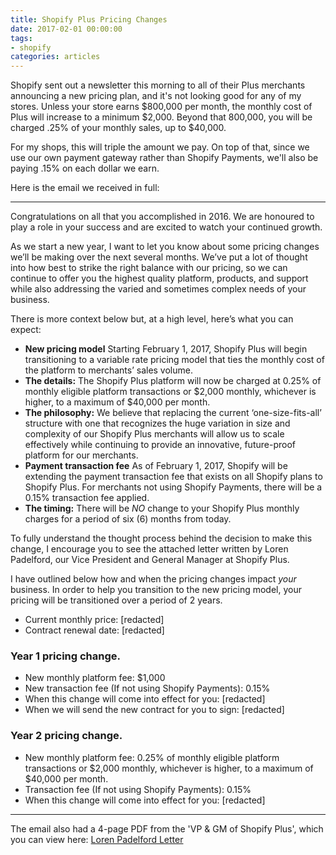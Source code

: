 ```yaml
---
title: Shopify Plus Pricing Changes
date: 2017-02-01 00:00:00
tags: 
- shopify
categories: articles
---
```


Shopify sent out a newsletter this morning to all of their Plus merchants announcing a new pricing plan, and it's not looking good for any of my stores. Unless your store earns $800,000 per month, the monthly cost of Plus will increase to a minimum $2,000. Beyond that 800,000, you will be charged .25% of your monthly sales, up to $40,000.

For my shops, this will triple the amount we pay. On top of that, since we use our own payment gateway rather than Shopify Payments, we'll also be paying .15% on each dollar we earn.

Here is the email we received in full:

<hr>

Congratulations on all that you accomplished in 2016. We are honoured to play a role in your success and are excited to watch your continued growth.

As we start a new year, I want to let you know about some pricing changes we’ll be making over the next several months. We’ve put a lot of thought into how best to strike the right balance with our pricing, so we can continue to offer you the highest quality platform, products, and support while also addressing the varied and sometimes complex needs of your business.

There is more context below but, at a high level, here’s what you can expect:

 - **New pricing model**  Starting February 1, 2017, Shopify Plus will begin transitioning to a variable rate pricing model that ties the monthly cost of the platform to merchants’ sales volume.
 - **The details:** The Shopify Plus platform will now be charged at 0.25% of monthly eligible platform transactions or $2,000 monthly, whichever is higher, to a maximum of $40,000 per month.
 - **The philosophy:** We believe that replacing the current ‘one-size-fits-all’ structure with one that recognizes the huge variation in size and complexity of our Shopify Plus merchants will allow us to scale effectively while continuing to provide an innovative, future-proof platform for our merchants.
 - **Payment transaction fee**  As of February 1, 2017, Shopify will be extending the payment transaction fee that exists on all Shopify plans to Shopify Plus. For merchants not using Shopify Payments, there will be a 0.15% transaction fee applied.
 - **The timing:** There will be _NO_ change to your Shopify Plus monthly charges for a period of six (6) months from today.

To fully understand the thought process behind the decision to make this change, I encourage you to see the attached letter written by Loren Padelford, our Vice President and General Manager at Shopify Plus.

I have outlined below how and when the pricing changes impact <em>your</em> business. In order to help you transition to the new pricing model, your pricing will be transitioned over a period of 2 years.

 - Current monthly price: [redacted]
 - Contract renewal date: [redacted]


### Year 1 pricing change.

 - New monthly platform fee: $1,000
 - New transaction fee (If not using Shopify Payments): 0.15%
 - When this change will come into effect for you: [redacted]
 - When we will send the new contract for you to sign: [redacted]

### Year 2 pricing change.


 - New monthly platform fee: 0.25% of monthly eligible platform transactions or $2,000 monthly, whichever is higher, to a maximum of $40,000 per month.
 - Transaction fee (If not using Shopify Payments): 0.15%
 - When this change will come into effect for you: [redacted]

<hr>

The email also had a 4-page PDF from the 'VP &amp; GM of Shopify Plus', which you can view here: <a href="https://s3.amazonaws.com/dev-ukyrgf/shopify/Loren-Padelford-Letter.pdf">Loren Padelford Letter</a>